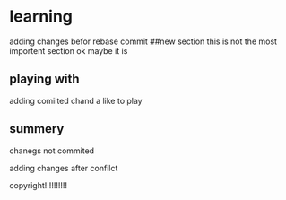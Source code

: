 # learning
adding changes befor rebase commit
##new section
this is not the most importent section
ok maybe it is
## playing with 
adding comiited chand
a like to play
## summery
chanegs not commited

adding changes after confilct

copyright!!!!!!!!!!